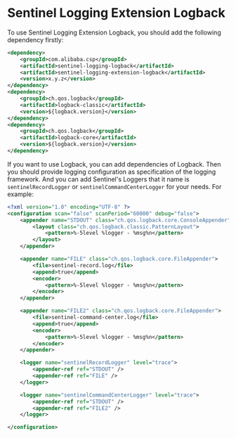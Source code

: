 # Sentinel Logging Extension Logback

To use Sentinel Logging Extension Logback, you should add the following dependency firstly:

```xml
<dependency>
    <groupId>com.alibaba.csp</groupId>
    <artifactId>sentinel-logging-logback</artifactId>
    <artifactId>sentinel-logging-extension-logback</artifactId>
    <version>x.y.z</version>
</dependency>
<dependency>
    <groupId>ch.qos.logback</groupId>
    <artifactId>logback-classic</artifactId>
    <version>${logback.version}</version>
</dependency>
<dependency>
    <groupId>ch.qos.logback</groupId>
    <artifactId>logback-core</artifactId>
    <version>${logback.version}</version>
</dependency>
```
If you want to use Logback, you can add dependencies of Logback.
Then you should provide logging configuration as specification of the logging framework. 
And you can add Sentinel's Loggers that it name is `sentinelRecordLogger` or `sentinelCommandCenterLogger` for your needs. For example: 

```xml
<?xml version="1.0" encoding="UTF-8" ?>
<configuration scan="false" scanPeriod="60000" debug="false">
    <appender name="STDOUT" class="ch.qos.logback.core.ConsoleAppender">
        <layout class="ch.qos.logback.classic.PatternLayout">
            <pattern>%-5level %logger - %msg%n</pattern>
        </layout>
    </appender>

    <appender name="FILE" class="ch.qos.logback.core.FileAppender">
        <file>sentinel-record.log</file>
        <append>true</append>
        <encoder>
            <pattern>%-5level %logger - %msg%n</pattern>
        </encoder>
    </appender>

    <appender name="FILE2" class="ch.qos.logback.core.FileAppender">
        <file>sentinel-command-center.log</file>
        <append>true</append>
        <encoder>
            <pattern>%-5level %logger - %msg%n</pattern>
        </encoder>
    </appender>

    <logger name="sentinelRecordLogger" level="trace">
        <appender-ref ref="STDOUT" />
        <appender-ref ref="FILE" />
    </logger>

    <logger name="sentinelCommandCenterLogger" level="trace">
        <appender-ref ref="STDOUT" />
        <appender-ref ref="FILE2" />
    </logger>

</configuration>
```


